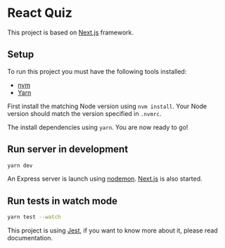 # React Quiz

This project is based on [Next.js](https://github.com/zeit/next.js/) framework.

## Setup

To run this project you must have the following tools installed:

* [nvm](https://github.com/creationix/nvm)
* [Yarn](yarnpkg.com)

First install the matching Node version using `nvm install`. Your Node version should
match the version specified in `.nvmrc`.

The install dependencies using `yarn`. You are now ready to go!

## Run server in development

```sh
yarn dev
```

An Express server is launch using [nodemon](https://nodemon.io/). [Next.js](https://github.com/zeit/next.js/) is also started.

## Run tests in watch mode

```sh
yarn test --watch
```

This project is using [Jest](http://facebook.github.io/jest/), if you want to know more about it, please read documentation.
